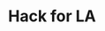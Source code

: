 ---
title: Hack for LA
description: The hackforla.org website is our organization's way of communicating with new volunteers, stakeholders, and donors. This project is a good place to start for new volunteers looking to polish their git protocol skills (branches, separation of concerns, etc.). We are currently in a redesign phase, using CI/CD in the run up to demoing the new version at Code for America's Summit 2020 in Washington, D.C.
image: /assets/images/projects/hackforla-img.png
alt: "'HackforLAwebsite'"
links:
    - name: Github
      url: 'https://github.com/hackforla/website'
    - name: Site
      url: 'https://www.hackforla.org'
    - name: Slack
      url: 'https://app.slack.com/client/T04502KQX/C4UM52W93'
looking: UI(wireframes), Photoshop
location: DTLA, Santa Monica, Remote
partner: N/A
status: Active
---
